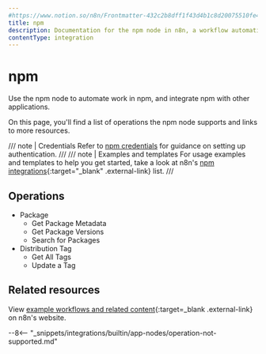 ```yaml
---
#https://www.notion.so/n8n/Frontmatter-432c2b8dff1f43d4b1c8d20075510fe4
title: npm
description: Documentation for the npm node in n8n, a workflow automation platform. Includes details of operations and configuration, and links to examples and credentials information.
contentType: integration
---
```


# npm

Use the npm node to automate work in npm, and integrate npm with other applications.

On this page, you'll find a list of operations the npm node supports and links to more resources.

/// note | Credentials
Refer to [npm credentials](/integrations/builtin/credentials/npm/) for guidance on setting up authentication. 
///
/// note | Examples and templates
For usage examples and templates to help you get started, take a look at n8n's [npm integrations](https://n8n.io/integrations/npm/){:target="_blank" .external-link} list.
///

## Operations

* Package
	* Get Package Metadata
	* Get Package Versions
	* Search for Packages
* Distribution Tag
	* Get All Tags
	* Update a Tag

## Related resources

View [example workflows and related content](https://n8n.io/integrations/npm/){:target=_blank .external-link} on n8n's website.

--8<-- "_snippets/integrations/builtin/app-nodes/operation-not-supported.md"
